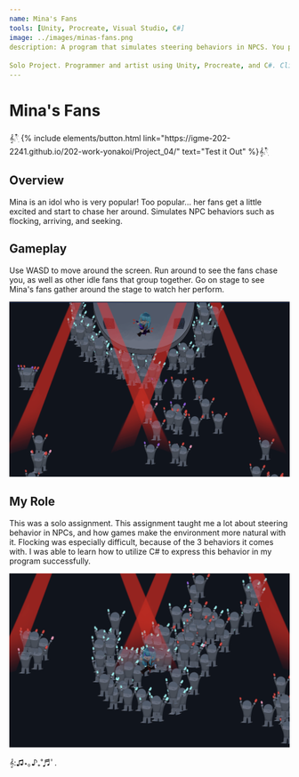 ```yaml
---
name: Mina's Fans
tools: [Unity, Procreate, Visual Studio, C#]
image: ../images/minas-fans.png
description: A program that simulates steering behaviors in NPCS. You play as an idol named Mina, who is a renowned genius in the entertainment industry! But with great fame comes great responsibility...

Solo Project. Programmer and artist using Unity, Procreate, and C#. Click to learn more.
---
```

# Mina's Fans

<p class="text-center">𝄞⨾𓍢ִ໋
{% include elements/button.html link="https://igme-202-2241.github.io/202-work-yonakoi/Project_04/" text="Test it Out" %}𝄞⨾𓍢ִ໋
</p>

## Overview

Mina is an idol who is very popular! Too popular... her fans get a little excited and start to chase her around. Simulates NPC behaviors such as flocking, arriving, and seeking. 

## Gameplay

Use WASD to move around the screen. Run around to see the fans chase you, as well as other idle fans that group together. Go on stage to see Mina's fans gather around the stage to watch her perform.

![search](../images/minas-fans-onstage.png)

## My Role

This was a solo assignment. This assignment taught me a lot about steering behavior in NPCs, and how games make the environment more natural with it. Flocking was especially difficult, because of the 3 behaviors it comes with. I was able to learn how to utilize C# to express this behavior in my program successfully.

![preview](../images/minas-fans-offstage.png)

<p class="text-center">𝄞:♫⋆｡♪₊˚♬ﾟ.</p>
